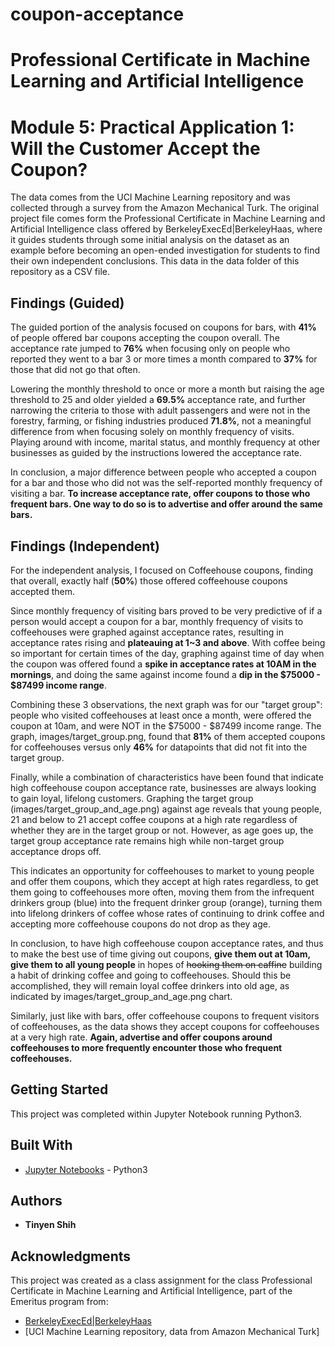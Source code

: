 # coupon-acceptance
# Professional Certificate in Machine Learning and Artificial Intelligence
# Module 5: Practical Application 1: Will the Customer Accept the Coupon?

The data comes from the UCI Machine Learning repository and was collected through a survey from the Amazon Mechanical Turk. The original project file comes form the Professional Certificate in Machine Learning and Artificial Intelligence class offered by BerkeleyExecEd|BerkeleyHaas, where it guides students through some initial analysis on the dataset as an example before becoming an open-ended investigation for students to find their own independent conclusions. This data in the data folder of this repository as a CSV file.

## Findings (Guided)
The guided portion of the analysis focused on coupons for bars, with **41%** of people offered bar coupons accepting the coupon overall. The acceptance rate jumped to **76%** when focusing only on people who reported they went to a bar 3 or more times a month compared to **37%** for those that did not go that often.

Lowering the monthly threshold to once or more a month but raising the age threshold to 25 and older yielded a **69.5%** acceptance rate, and further narrowing the criteria to those with adult passengers and were not in the forestry, farming, or fishing industries produced **71.8%**, not a meaningful difference from when focusing solely on monthly frequency of visits. Playing around with income, marital status, and monthly frequency at other businesses as guided by the instructions lowered the acceptance rate. 

In conclusion, a major difference between people who accepted a coupon for a bar and those who did not was the self-reported monthly frequency of visiting a bar. **To increase acceptance rate, offer coupons to those who frequent bars. One way to do so is to advertise and offer around the same bars.**

## Findings (Independent)
For the independent analysis, I focused on Coffeehouse coupons, finding that overall, exactly half (**50%**) those offered coffeehouse coupons accepted them. 

Since monthly frequency of visiting bars proved to be very predictive of if a person would accept a coupon for a bar, monthly frequency of visits to coffeehouses were graphed against acceptance rates, resulting in acceptance rates rising and **plateauing at 1~3 and above**. With coffee being so important for certain times of the day, graphing against time of day when the coupon was offered found a **spike in acceptance rates at 10AM in the mornings**, and doing the same against income found a **dip in the $75000 - $87499 income range**.

Combining these 3 observations, the next graph was for our "target group": people who visited coffeehouses at least once a month, were offered the coupon at 10am, and were NOT in the $75000 - $87499 income range.
The graph, images/target_group.png, found that **81%** of them accepted coupons for coffeehouses versus only **46%** for datapoints that did not fit into the target group.

Finally, while a combination of characteristics have been found that indicate high coffeehouse coupon acceptance rate, businesses are always looking to gain loyal, lifelong customers. Graphing the target group (images/target_group_and_age.png) against age reveals that young people, 21 and below to 21 accept coffee coupons at a high rate regardless of whether they are in the target group or not. However, as age goes up, the target group acceptance rate remains high while non-target group acceptance drops off. 

This indicates an opportunity for coffeehouses to market to young people and offer them coupons, which they accept at high rates regardless, to get them going to coffeehouses more often, moving them from the infrequent drinkers group (blue) into the frequent drinker group (orange), turning them into lifelong drinkers of coffee whose rates of continuing to drink coffee and accepting more coffeehouse coupons do not drop as they age.

In conclusion, to have high coffeehouse coupon acceptance rates, and thus to make the best use of time giving out coupons, **give them out at 10am, give them to all young people** in hopes of ~~hooking them on caffine~~ building a habit of drinking coffee and going to coffeehouses. Should this be accomplished, they will remain loyal coffee drinkers into old age, as indicated by images/target_group_and_age.png chart. 

Similarly, just like with bars, offer coffeehouse coupons to frequent visitors of coffeehouses, as the data shows they accept coupons for coffeehouses at a very high rate. **Again, advertise and offer coupons around coffeehouses to more frequently encounter those who frequent coffeehouses.**

## Getting Started
This project was completed within Jupyter Notebook running Python3.

## Built With
* [Jupyter Notebooks](https://jupyter.org/) - Python3

## Authors

* **Tinyen Shih** 

## Acknowledgments
This project was created as a class assignment for the class Professional Certificate in Machine Learning and Artificial Intelligence, part of the Emeritus program from:
* [BerkeleyExecEd|BerkeleyHaas](https://em-executive.berkeley.edu/)
* [UCI Machine Learning repository, data from Amazon Mechanical Turk]